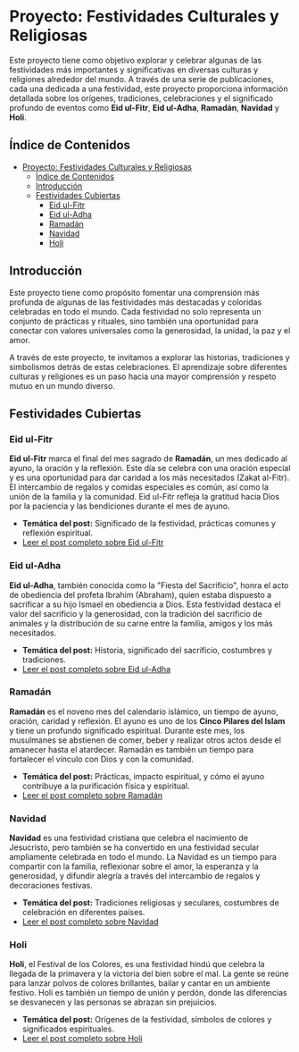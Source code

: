 # Proyecto: Festividades Culturales y Religiosas

Este proyecto tiene como objetivo explorar y celebrar algunas de las festividades más importantes y significativas en diversas culturas y religiones alrededor del mundo. A través de una serie de publicaciones, cada una dedicada a una festividad, este proyecto proporciona información detallada sobre los orígenes, tradiciones, celebraciones y el significado profundo de eventos como **Eid ul-Fitr**, **Eid ul-Adha**, **Ramadán**, **Navidad** y **Holi**.

## Índice de Contenidos

- [Proyecto: Festividades Culturales y Religiosas](#proyecto-festividades-culturales-y-religiosas)
  - [Índice de Contenidos](#índice-de-contenidos)
  - [Introducción](#introducción)
  - [Festividades Cubiertas](#festividades-cubiertas)
    - [Eid ul-Fitr](#eid-ul-fitr)
    - [Eid ul-Adha](#eid-ul-adha)
    - [Ramadán](#ramadán)
    - [Navidad](#navidad)
    - [Holi](#holi)

## Introducción

Este proyecto tiene como propósito fomentar una comprensión más profunda de algunas de las festividades más destacadas y coloridas celebradas en todo el mundo. Cada festividad no solo representa un conjunto de prácticas y rituales, sino también una oportunidad para conectar con valores universales como la generosidad, la unidad, la paz y el amor.

A través de este proyecto, te invitamos a explorar las historias, tradiciones y simbolismos detrás de estas celebraciones. El aprendizaje sobre diferentes culturas y religiones es un paso hacia una mayor comprensión y respeto mutuo en un mundo diverso.

## Festividades Cubiertas

### Eid ul-Fitr

**Eid ul-Fitr** marca el final del mes sagrado de **Ramadán**, un mes dedicado al ayuno, la oración y la reflexión. Este día se celebra con una oración especial y es una oportunidad para dar caridad a los más necesitados (Zakat al-Fitr). El intercambio de regalos y comidas especiales es común, así como la unión de la familia y la comunidad. Eid ul-Fitr refleja la gratitud hacia Dios por la paciencia y las bendiciones durante el mes de ayuno.

- **Temática del post:** Significado de la festividad, prácticas comunes y reflexión espiritual.
- [Leer el post completo sobre Eid ul-Fitr](./_posts/eid-ul-fitar/2024-11-23-eid-ul-fitar.md)

### Eid ul-Adha

**Eid ul-Adha**, también conocida como la "Fiesta del Sacrificio", honra el acto de obediencia del profeta Ibrahim (Abraham), quien estaba dispuesto a sacrificar a su hijo Ismael en obediencia a Dios. Esta festividad destaca el valor del sacrificio y la generosidad, con la tradición del sacrificio de animales y la distribución de su carne entre la familia, amigos y los más necesitados.

- **Temática del post:** Historia, significado del sacrificio, costumbres y tradiciones.
- [Leer el post completo sobre Eid ul-Adha](./_posts/eid-ul-adha/2024-11-24-eid-ul-adha.md)

### Ramadán

**Ramadán** es el noveno mes del calendario islámico, un tiempo de ayuno, oración, caridad y reflexión. El ayuno es uno de los **Cinco Pilares del Islam** y tiene un profundo significado espiritual. Durante este mes, los musulmanes se abstienen de comer, beber y realizar otros actos desde el amanecer hasta el atardecer. Ramadán es también un tiempo para fortalecer el vínculo con Dios y con la comunidad.

- **Temática del post:** Prácticas, impacto espiritual, y cómo el ayuno contribuye a la purificación física y espiritual.
- [Leer el post completo sobre Ramadán](./_posts/ramadhan/2024-11-24-ramadhan.md)

### Navidad

**Navidad** es una festividad cristiana que celebra el nacimiento de Jesucristo, pero también se ha convertido en una festividad secular ampliamente celebrada en todo el mundo. La Navidad es un tiempo para compartir con la familia, reflexionar sobre el amor, la esperanza y la generosidad, y difundir alegría a través del intercambio de regalos y decoraciones festivas.

- **Temática del post:** Tradiciones religiosas y seculares, costumbres de celebración en diferentes países.
- [Leer el post completo sobre Navidad](./_posts/christmas/2024-11-24-chirstmas.md)

### Holi

**Holi**, el Festival de los Colores, es una festividad hindú que celebra la llegada de la primavera y la victoria del bien sobre el mal. La gente se reúne para lanzar polvos de colores brillantes, bailar y cantar en un ambiente festivo. Holi es también un tiempo de unión y perdón, donde las diferencias se desvanecen y las personas se abrazan sin prejuicios.

- **Temática del post:** Orígenes de la festividad, símbolos de colores y significados espirituales.
- [Leer el post completo sobre Holi](./_posts/holi/2024-11-24-holi.md)

